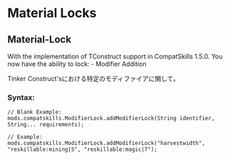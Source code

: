 # Material Locks

## Material-Lock
With the implementation of TConstruct support in CompatSkills 1.5.0. You now have the ability to lock:
    - Modifier Addition

Tinker Construct'sにおける特定のモディファイアに関して。


### Syntax:
```
// Blank Example:
mods.compatskills.ModifierLock.addModifierLock(String identifier, String... requirements);

// Example:
mods.compatskills.ModifierLock.addModifierLock("harvestwidth", "reskillable:mining|5", "reskillable:magic|7");
```